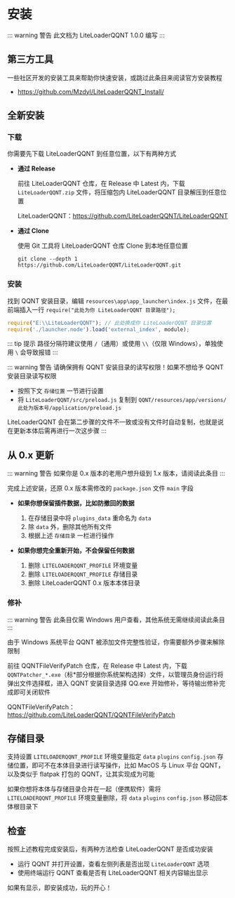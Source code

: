 # 安装

::: warning 警告
此文档为 LiteLoaderQQNT 1.0.0 编写
:::



## 第三方工具

一些社区开发的安装工具来帮助你快速安装，或跳过此条目来阅读官方安装教程

- https://github.com/Mzdyl/LiteLoaderQQNT_Install/



## 全新安装

### 下载

你需要先下载 LiteLoaderQQNT 到任意位置，以下有两种方式

- **通过 Release**

  前往 LiteLoaderQQNT 仓库，在 Release 中 Latest 内，下载 `LiteLoaderQQNT.zip` 文件，将压缩包内 LiteLoaderQQNT 目录解压到任意位置

  LiteLoaderQQNT：https://github.com/LiteLoaderQQNT/LiteLoaderQQNT

- **通过 Clone**

  使用 Git 工具将 LiteLoaderQQNT 仓库 Clone 到本地任意位置

  ``` shell
  git clone --depth 1 https://github.com/LiteLoaderQQNT/LiteLoaderQQNT.git
  ```



### 安装

找到 QQNT 安装目录，编辑 `resources\app\app_launcher\index.js` 文件，在最前端插入一行 `require("此处为你 LiteLoaderQQNT 目录路径");`

``` javascript
require("E:\\LiteLoaderQQNT"); // 此处换成你 LiteLoaderQQNT 目录位置
require('./launcher.node').load('external_index', module);
```

::: tip 提示
路径分隔符建议使用 `/`（通用）或使用 `\\`（仅限 Windows），单独使用 `\` 会导致报错
:::

::: warning 警告
请确保拥有 QQNT 安装目录的读写权限！如果不想给予 QQNT 安装目录读写权限

- 按照下文 `存储位置` 一节进行设置
- 将 `LiteLoaderQQNT/src/preload.js` 复制到 `QQNT/resources/app/versions/此处为版本号/application/preload.js`

LiteLoaderQQNT 会在第二步骤的文件不一致或没有文件时自动复制，也就是说在更新本体后需再进行一次这步骤
:::



## 从 0.x 更新

::: warning 警告
如果你是 0.x 版本的老用户想升级到 1.x 版本，请阅读此条目
:::

完成上述安装，还原 0.x 版本需修改的 `package.json` 文件 `main` 字段

- **如果你想保留插件数据，比如防撤回的数据**

  1. 在存储目录中将 `plugins_data` 重命名为 `data`
  2. 除 `data` 外，删除其他所有文件
  3. 根据上述 `存储目录` 一栏进行操作

- **如果你想完全重新开始，不会保留任何数据**

  1. 删除 `LITELOADERQQNT_PROFILE` 环境变量
  2. 删除 `LITELOADERQQNT_PROFILE` 存储目录
  3. 删除 LiteLoaderQQNT 0.x 版本本体目录



### 修补

::: warning 警告
此条目仅需 Windows 用户查看，其他系统无需继续阅读此条目
:::

由于 Windows 系统平台 QQNT 被添加文件完整性验证，你需要额外步骤来解除限制

前往 QQNTFileVerifyPatch 仓库，在 Release 中 Latest 内，下载 `QQNTPatcher_*.exe`（标*部分根据你系统架构选择）文件，以管理员身份运行将弹出文件选择框，进入 QQNT 安装目录选择 QQ.exe 开始修补，等待输出修补完成即可关闭软件

QQNTFileVerifyPatch：https://github.com/LiteLoaderQQNT/QQNTFileVerifyPatch



## 存储目录

支持设置 `LITELOADERQQNT_PROFILE` 环境变量指定 `data` `plugins` `config.json` 存储位置，即可不在本体目录进行读写操作，比如 MacOS 与 Linux 平台 QQNT，以及类似于 flatpak 打包的 QQNT，让其实现成为可能

如果你想将本体与存储目录合并在一起（便携软件）需将 `LITELOADERQQNT_PROFILE` 环境变量删除，将 `data` `plugins` `config.json` 移动回本体根目录下



## 检查

按照上述教程完成安装后，有两种方法检查 LiteLoaderQQNT 是否成功安装

- 运行 QQNT 并打开设置，查看左侧列表是否出现 `LiteLoaderQQNT` 选项
- 使用终端运行 QQNT 查看是否有 LiteLoaderQQNT 相关内容输出显示

如果有显示，即安装成功，玩的开心！
